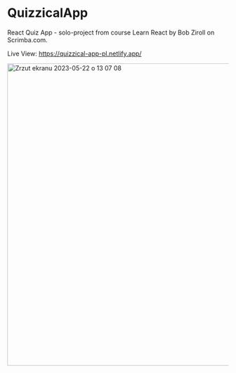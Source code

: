 # QuizzicalApp
React Quiz App - solo-project from course Learn React by Bob Ziroll on Scrimba.com.

Live View: https://quizzical-app-pl.netlify.app/


<img width="687" alt="Zrzut ekranu 2023-05-22 o 13 07 08" src="https://github.com/paulalast/QuizzicalApp/assets/87760325/b616f120-9f3c-407c-b5f3-4cabdc13e367">
